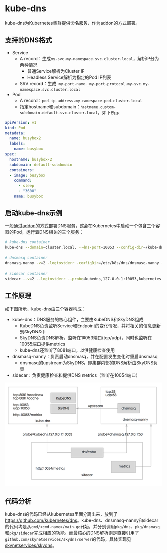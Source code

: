 # kube-dns

kube-dns为Kubernetes集群提供命名服务，作为addon的方式部署。

## 支持的DNS格式

- Service
  - A record：生成`my-svc.my-namespace.svc.cluster.local`，解析IP分为两种情况
    - 普通Service解析为Cluster IP
    - Headless Service解析为指定的Pod IP列表
  - SRV record：生成`_my-port-name._my-port-protocol.my-svc.my-namespace.svc.cluster.local`
- Pod
  - A record：`pod-ip-address.my-namespace.pod.cluster.local`
  - 指定hostname和subdomain：`hostname.custom-subdomain.default.svc.cluster.local`，如下所示

```yaml
apiVersion: v1
kind: Pod
metadata:
  name: busybox2
  labels:
    name: busybox
spec:
  hostname: busybox-2
  subdomain: default-subdomain
  containers:
  - image: busybox
    command:
      - sleep
      - "3600"
    name: busybox
```

## 启动kube-dns示例

一般通过[addon](https://github.com/kubernetes/kubernetes/tree/master/cluster/addons/dns)的方式部署DNS服务，这会在Kubernetes中启动一个包含三个容器的Pod，运行着DNS相关的三个服务：

```sh
# kube-dns container
kube-dns --domain=cluster.local. --dns-port=10053 --config-dir=/kube-dns-config --v=2

# dnsmasq container
dnsmasq-nanny -v=2 -logtostderr -configDir=/etc/k8s/dns/dnsmasq-nanny -restartDnsmasq=true -- -k --cache-size=1000 --log-facility=- --server=127.0.0.1#10053

# sidecar container
sidecar --v=2 --logtostderr --probe=kubedns,127.0.0.1:10053,kubernetes.default.svc.cluster.local.,5,A --probe=dnsmasq,127.0.0.1:53,kubernetes.default.svc.cluster.local.,5,A
```

## 工作原理

如下图所示，kube-dns由三个容器构成：

- kube-dns：DNS服务的核心组件，主要由KubeDNS和SkyDNS组成
  - KubeDNS负责监听Service和Endpoint的变化情况，并将相关的信息更新到SkyDNS中
  - SkyDNS负责DNS解析，监听在10053端口(tcp/udp)，同时也监听在10055端口提供metrics
  - kube-dns还监听了8081端口，以供健康检查使用
- dnsmasq-nanny：负责启动dnsmasq，并在配置发生变化时重启dnsmasq
  - dnsmasq的upstream为SkyDNS，即集群内部的DNS解析由SkyDNS负责
- sidecar：负责健康检查和提供DNS metrics（监听在10054端口）

![](images/kube-dns.png)

## 代码分析

kube-dns的代码已经从kubernetes里面分离出来，放到了<https://github.com/kubernetes/dns>。kube-dns、dnsmasq-nanny和sidecar的代码均是从`cmd/<cmd-name>/main.go`开始，并分别调用`pkg/dns`、`pkg/dnsmasq`和`pkg/sidecar`完成相应的功能。而最核心的DNS解析则是直接引用了`github.com/skynetservices/skydns/server`的代码，具体实现见[skynetservices/skydns](https://github.com/skynetservices/skydns/tree/master/server)。
